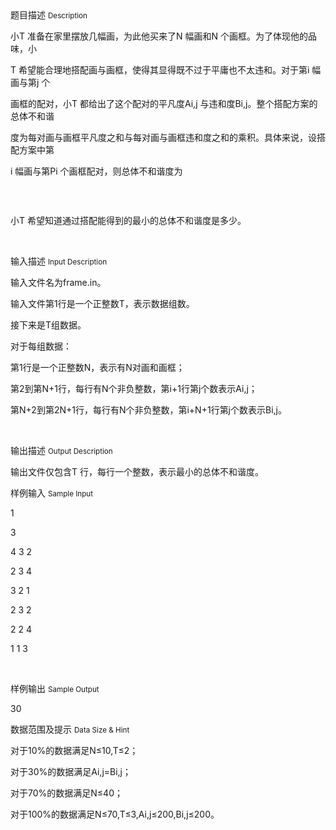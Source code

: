 <div class="panel panel-default">
<div class="area-title">
<span>
题目描述
<small>Description</small>
</span></div>
<div class="panel-body">

<p style="">小T 准备在家里摆放几幅画，为此他买来了N 幅画和N 个画框。为了体现他的品味，小</p><p style="">T 希望能合理地搭配画与画框，使得其显得既不过于平庸也不太违和。对于第i 幅画与第j 个</p><p style="">画框的配对，小T 都给出了这个配对的平凡度Ai,j 与违和度Bi,j。整个搭配方案的总体不和谐</p><p style="">度为每对画与画框平凡度之和与每对画与画框违和度之和的乘积。具体来说，设搭配方案中第</p><p style="">i 幅画与第Pi 个画框配对，则总体不和谐度为</p><p style=""><br></p><p style=""><img src="/source/codevs/codevs-3669/img/aHR0cDovL3d3dy5qb3lvaS5jbi9wcm9ibGVtL2NvZGV2cy0zNjY5L2h0dHA6Ly9jb2RldnMuY24vbWVkaWEvYmxvYl8yMDE1MDQxNzE3NTU0OV8zMTIucG5n.png" title=""></p><p style="">小T 希望知道通过搭配能得到的最小的总体不和谐度是多少。</p><p><br></p>

</div>
</div>

<div class="panel panel-default">
<div class="area-title">
<span>
输入描述
<small>Input Description</small>
</span></div>
<div class="panel-body">
<p>输入文件名为frame.in。</p><p>输入文件第1行是一个正整数T，表示数据组数。</p><p>接下来是T组数据。</p><p>对于每组数据：</p><p>第1行是一个正整数N，表示有N对画和画框；</p><p>第2到第N+1行，每行有N个非负整数，第i+1行第j个数表示Ai,j；</p><p>第N+2到第2N+1行，每行有N个非负整数，第i+N+1行第j个数表示Bi,j。</p><p><br></p>

</div>
</div>
<div  class="panel panel-default">
<div class="area-title">
<span>
输出描述
<small>Output Description</small>
</span></div>
<div class="panel-body">

<p>输出文件仅包含T 行，每行一个整数，表示最小的总体不和谐度。</p>

</div>
</div>


<div class="panel panel-default">
<div class="area-title">
<span>
样例输入
<small>Sample Input</small>
</span></div>
<div class="panel-body">
<p>1</p><p>3</p><p>4 3 2</p><p>2 3 4</p><p>3 2 1</p><p>2 3 2</p><p>2 2 4</p><p>1 1 3</p><p><br></p>

</div>
</div>

<div class="panel panel-default">
<div class="area-title">
<span>
样例输出
<small>Sample Output</small>
</span></div>
<div class="panel-body">
<p>30</p>

</div>
</div>

<div class="panel panel-default">
<div class="area-title">
<span>
数据范围及提示
<small>Data Size & Hint</small>
</span></div>
<div class="panel-body">
<p>对于10%的数据满足N≤10,T≤2；</p><p>对于30%的数据满足Ai,j=Bi,j；</p><p>对于70%的数据满足N≤40；</p><p>对于100%的数据满足N≤70,T≤3,Ai,j≤200,Bi,j≤200。</p><p><br></p>
</div>
</div>